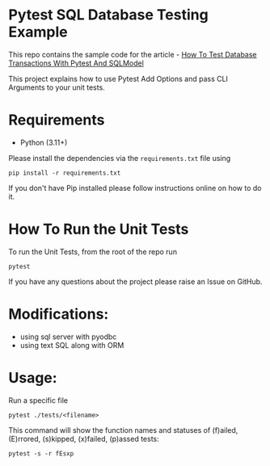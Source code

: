 # Pytest SQL Database Testing Example

This repo contains the sample code for the article - [How To Test Database Transactions With Pytest And SQLModel](https://pytest-with-eric.com/database-testing/pytest-sql-database-testing/) 

This project explains how to use Pytest Add Options and pass CLI Arguments to your unit tests.

# Requirements
* Python (3.11+)

Please install the dependencies via the `requirements.txt` file using 
```commandline
pip install -r requirements.txt
```
If you don't have Pip installed please follow instructions online on how to do it.

# How To Run the Unit Tests
To run the Unit Tests, from the root of the repo run
```commandline
pytest
```

If you have any questions about the project please raise an Issue on GitHub.

# Modifications:
- using sql server with pyodbc
- using text SQL along with ORM

# Usage:
Run a specific file
```
pytest ./tests/<filename>
```
This command will show the function names and statuses of (f)ailed, (E)rrored, (s)kipped, (x)failed, (p)assed tests:
```
pytest -s -r fEsxp
```
